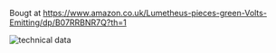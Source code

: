 Bougt at https://www.amazon.co.uk/Lumetheus-pieces-green-Volts-Emitting/dp/B07RRBNR7Q?th=1


![technical data](https://github.com/bytebang/ecolight/assets/11525414/e4e0fb20-82d4-4261-ae54-f198f16546af)
